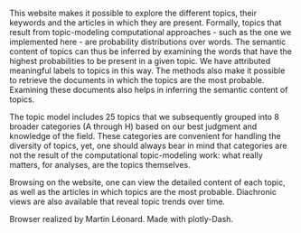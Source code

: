 This website makes it possible to explore the different topics, their keywords and the articles in which they are present. 
Formally, topics that result from topic-modeling computational approaches - such as the one we implemented here - are probability distributions over words. 
The semantic content of topics can thus be inferred by examining the words that have the highest probabilities to be present in a given topic. 
We have attributed meaningful labels to topics in this way. The methods also make it possible to retrieve the documents in which the topics are the most probable. 
Examining these documents also helps in inferring the semantic content of topics. 

The topic model includes 25 topics that we subsequently grouped into 8 broader categories (A through H) based on our best judgment and knowledge of the field. 
These categories are convenient for handling the diversity of topics, yet, one should always bear in mind that categories are not the result of the computational topic-modeling work: 
what really matters, for analyses, are the topics themselves. 

Browsing on the website, one can view the detailed content of each topic, as well as the articles in which topics are the most probable. 
Diachronic views are also available that reveal topic trends over time.  

Browser realized by Martin Léonard. Made with plotly-Dash.
